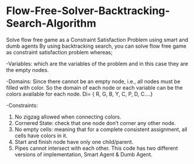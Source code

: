 # Flow-Free-Solver-Backtracking-Search-Algorithm
Solve flow free game as a Constraint Satisfaction Problem using smart and dumb agents
By using backtracking search, you can solve flow free game as constraint satisfaction problem whereas;

-Variables: which are the variables of the problem and in this case they are the empty nodes.

-Domains: Since there cannot be an empty node, i.e., all nodes
must be filled with color. So the domain of each
node or each variable can be the colors available for
each node.
Di= { R, G, B, Y, C, P, D, C….}

-Constraints: 
1. No zigzag allowed when connecting colors.
2. Cornered State: check that one node don’t corner any other node.
3. No empty cells: meaning that for a complete consistent assignment, all cells have colors in it.
4. Start and finish node have only one child/parent.
5. Pipes cannot intersect with each other.
This code has two different versions of implementation, Smart Agent & Dumb Agent.


